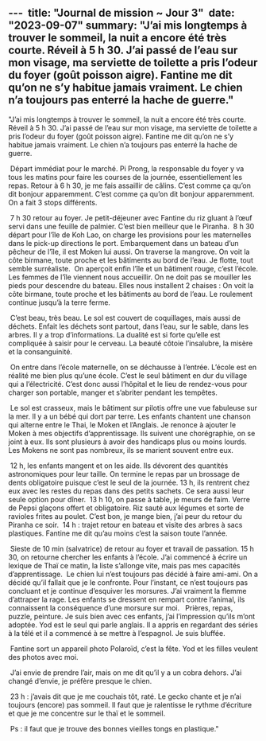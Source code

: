
--- 
title: "Journal de mission ~ Jour 3" 
date: "2023-09-07"
summary: "J’ai mis longtemps à trouver le sommeil, la nuit a encore été très courte. Réveil à 5 h 30. J’ai passé de l’eau sur mon visage, ma serviette de toilette a pris l’odeur du foyer (goût poisson aigre). Fantine me dit qu’on ne s’y habitue jamais vraiment. Le chien n’a toujours pas enterré la hache de guerre." 
---


"J’ai mis longtemps à trouver le sommeil, la nuit a encore été très courte.  Réveil à 5 h 30. J’ai passé de l’eau sur mon visage, ma serviette de toilette a pris l’odeur du foyer (goût poisson aigre). Fantine me dit qu’on ne s’y habitue jamais vraiment. Le chien n’a toujours pas enterré la hache de guerre. 

 Départ immédiat pour le marché. Pi Prong, la responsable du foyer y va tous les matins pour faire les courses de la journée, essentiellement les repas. Retour à 6 h 30, je me fais assaillir de câlins. C’est comme ça qu’on dit bonjour apparemment. C’est comme ça qu’on dit bonjour apparemment. On a fait 3 stops différents. 

 7 h 30 retour au foyer. Je petit-déjeuner avec Fantine du riz gluant à l’œuf servi dans une feuille de palmier. C’est bien meilleur que le Piranha.  8 h 30 départ pour l’île de Koh Lao, on charge les provisions pour les maternelles dans le pick-up directions le port. Embarquement dans un bateau d’un pêcheur de l’île, il est Moken lui aussi. On traverse la mangrove. On voit la côte birmane, toute proche et les bâtiments au bord de l’eau. Je flotte, tout semble surréaliste.  On aperçoit enfin l’île et un bâtiment rouge, c’est l’école. Les femmes de l’île viennent nous accueillir. On ne doit pas se mouiller les pieds pour descendre du bateau. Elles nous installent 2 chaises : On voit la côte birmane, toute proche et les bâtiments au bord de l’eau. Le roulement continue jusqu’à la terre ferme. 

 C’est beau, très beau. Le sol est couvert de coquillages, mais aussi de déchets. Enfait les déchets sont partout, dans l’eau, sur le sable, dans les arbres. Il y a trop d’informations. La dualité est si forte qu’elle est compliquée à saisir pour le cerveau. La beauté côtoie l’insalubre, la misère et la consanguinité. 

 On entre dans l’école maternelle, on se déchausse à l’entrée. L’école est en réalité me bien plus qu’une école. C’est le seul bâtiment en dur du village qui a l’électricité. C’est donc aussi l’hôpital et le lieu de rendez-vous pour charger son portable, manger et s’abriter pendant les tempêtes. 

 Le sol est crasseux, mais le bâtiment sur pilotis offre une vue fabuleuse sur la mer. Il y  a un bébé qui dort par terre. Les enfants chantent une chanson qui alterne entre le Thai, le Moken et l’Anglais. Je renonce à ajouter le Moken à mes objectifs d’apprentissage. Ils suivent une chorégraphie, on se joint à eux. Ils sont plusieurs à avoir des handicaps plus ou moins lourds. Les Mokens ne sont pas nombreux, ils se marient souvent entre eux.  

 12 h, les enfants mangent et on les aide. Ils dévorent des quantités astronomiques pour leur taille. On termine le repas par un brossage de dents obligatoire puisque c’est le seul de la journée. 13 h, ils rentrent chez eux avec les restes du repas dans des petits sachets. Ce sera aussi leur seule option pour dîner. 
 13 h 10, on passe à table, je meurs de faim. Verre de Pepsi glaçons offert et obligatoire. Riz sauté aux légumes et sorte de ravioles frites au poulet. C’est bon, je mange bien, j’ai peur du retour du Piranha ce soir. 
 14 h : trajet retour en bateau et visite des arbres à sacs plastiques. Fantine me dit qu’au moins c’est la saison toute l’année. 

 Sieste de 10 min (salvatrice) de retour au foyer et travail de passation. 15 h 30, on retourne chercher les enfants à l’école. J’ai commencé à écrire un lexique de Thaï ce matin, la liste s’allonge vite, mais pas mes capacités d’apprentissage.  Le chien lui n’est toujours pas décidé à faire ami-ami. On a décidé qu’il fallait que je le confronte. Pour l’instant, ce n’est toujours pas concluant et je continue d’esquiver les morsures. J’ai vraiment la flemme d’attraper la rage. Les enfants se dressent en rempart contre l’animal, ils connaissent la conséquence d’une morsure sur moi. 
  Prières, repas, puzzle, peinture. Je suis bien avec ces enfants, j’ai l’impression qu’ils m’ont adoptée. Yod est le seul qui parle anglais. Il a appris en regardant des séries à la télé et il a commencé à se mettre à l’espagnol. Je suis bluffée. 

 Fantine sort un appareil photo Polaroïd, c’est la fête. Yod et les filles veulent des photos avec moi. 

 J’ai envie de prendre l’air, mais on me dit qu’il y a un cobra dehors. J’ai changé d’envie, je préfère presque le chien. 

 23 h : j’avais dit que je me couchais tôt, raté. Le gecko chante et je n’ai toujours (encore) pas sommeil. Il faut que je ralentisse le rythme d’écriture et que je me concentre sur le thaï et le sommeil. 

 Ps : il faut que je trouve des bonnes vieilles tongs en plastique."
